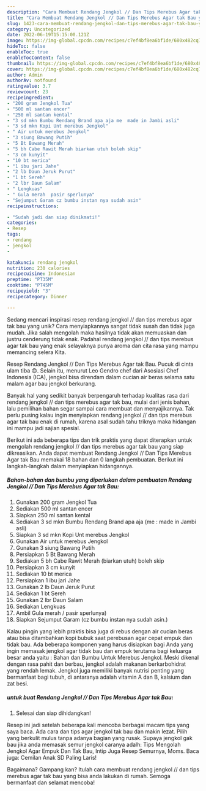 ```yaml
---
description: "Cara Membuat Rendang Jengkol // Dan Tips Merebus Agar tak Bau yang Lezat Sekali"
title: "Cara Membuat Rendang Jengkol // Dan Tips Merebus Agar tak Bau yang Lezat Sekali"
slug: 1423-cara-membuat-rendang-jengkol-dan-tips-merebus-agar-tak-bau-yang-lezat-sekali
category: Uncategorized
date: 2022-06-19T15:15:00.121Z
image: https://img-global.cpcdn.com/recipes/c7ef4bf8ea6bf1de/680x482cq70/rendang-jengkol-dan-tips-merebus-agar-tak-bau-foto-resep-utama.jpg
hideToc: false
enableToc: true
enableTocContent: false
thumbnail: https://img-global.cpcdn.com/recipes/c7ef4bf8ea6bf1de/680x482cq70/rendang-jengkol-dan-tips-merebus-agar-tak-bau-foto-resep-utama.jpg
cover: https://img-global.cpcdn.com/recipes/c7ef4bf8ea6bf1de/680x482cq70/rendang-jengkol-dan-tips-merebus-agar-tak-bau-foto-resep-utama.jpg
author: Admin
authorAv: notfound
ratingvalue: 3.7
reviewcount: 23
recipeingredient:
- "200 gram Jengkol Tua"
- "500 ml santan encer"
- "250 ml santan kental"
- "3 sd mkn Bumbu Rendang Brand apa aja me  made in Jambi asli"
- "3 sd mkn Kopi Unt merebus Jengkol"
- " Air untuk merebus Jengkol"
- "3 siung Bawang Putih"
- "5 Bt Bawang Merah"
- "5 bh Cabe Rawit Merah biarkan utuh boleh skip"
- "3 cm kunyit"
- "10 bt merica"
- "1 ibu jari Jahe"
- "2 lb Daun Jeruk Purut"
- "1 bt Sereh"
- "2 lbr Daun Salam"
- " Lengkuas"
- " Gula merah  pasir sperlunya"
- "Sejumput Garam cz bumbu instan nya sudah asin"
recipeinstructions:

- "Sudah jadi dan siap dinikmati!"
categories:
- Resep
tags:
- rendang
- jengkol
- 

katakunci: rendang jengkol  
nutrition: 230 calories
recipecuisine: Indonesian
preptime: "PT35M"
cooktime: "PT45M"
recipeyield: "3"
recipecategory: Dinner

---
```





Sedang mencari inspirasi resep rendang jengkol // dan tips merebus agar tak bau yang unik? Cara menyiapkannya sangat tidak susah dan tidak juga mudah. Jika salah mengolah maka hasilnya tidak akan memuaskan dan justru cenderung tidak enak. Padahal rendang jengkol // dan tips merebus agar tak bau yang enak selayaknya punya aroma dan cita rasa yang mampu memancing selera Kita.





Resep Rendang Jengkol // Dan Tips Merebus Agar tak Bau. Pucuk di cinta ulam tiba 😍. Selain itu, menurut Leo Gendro chef dari Asosiasi Chef Indonesia (ICA), jengkol bisa direndam dalam cucian air beras selama satu malam agar bau jengkol berkurang.

Banyak hal yang sedikit banyak berpengaruh terhadap kualitas rasa dari rendang jengkol // dan tips merebus agar tak bau, mulai dari jenis bahan, lalu pemilihan bahan segar sampai cara membuat dan menyajikannya. Tak perlu pusing kalau ingin menyiapkan rendang jengkol // dan tips merebus agar tak bau enak di rumah, karena asal sudah tahu triknya maka hidangan ini mampu jadi sajian spesial.






Berikut ini ada beberapa tips dan trik praktis yang dapat diterapkan untuk mengolah rendang jengkol // dan tips merebus agar tak bau yang siap dikreasikan. Anda dapat membuat Rendang Jengkol // Dan Tips Merebus Agar tak Bau memakai 18 bahan dan 0 langkah pembuatan. Berikut ini langkah-langkah dalam menyiapkan hidangannya.

<!--inarticleads1-->

##### Bahan-bahan dan bumbu yang diperlukan dalam pembuatan Rendang Jengkol // Dan Tips Merebus Agar tak Bau:

1. Gunakan 200 gram Jengkol Tua
1. Sediakan 500 ml santan encer
1. Siapkan 250 ml santan kental
1. Sediakan 3 sd mkn Bumbu Rendang Brand apa aja (me : made in Jambi asli)
1. Siapkan 3 sd mkn Kopi Unt merebus Jengkol
1. Gunakan  Air untuk merebus Jengkol
1. Gunakan 3 siung Bawang Putih
1. Persiapkan 5 Bt Bawang Merah
1. Sediakan 5 bh Cabe Rawit Merah (biarkan utuh) boleh skip
1. Persiapkan 3 cm kunyit
1. Sediakan 10 bt merica
1. Persiapkan 1 ibu jari Jahe
1. Gunakan 2 lb Daun Jeruk Purut
1. Sediakan 1 bt Sereh
1. Gunakan 2 lbr Daun Salam
1. Sediakan  Lengkuas
1. Ambil  Gula merah / pasir sperlunya)
1. Siapkan Sejumput Garam (cz bumbu instan nya sudah asin.)


Kalau pingin yang lebih praktis bisa juga di rebus dengan air cucian beras atau bisa ditambahkan kopi bubuk saat perebusan agar cepat empuk dan tidak bau. Ada beberapa komponen yang harus disiapkan bagi Anda yang ingin memasak jengkol agar tidak bau dan empuk terutama bagi keluarga besar anda yaitu : Bahan dan Bumbu Untuk Merebus Jengkol. Meski dikenal dengan rasa pahit dan berbau, jengkol adalah makanan berkarbohidrat yang rendah lemak. Jengkol juga memiliki banyak nutrisi penting yang bermanfaat bagi tubuh, di antaranya adalah vitamin A dan B, kalsium dan zat besi. 

<!--inarticleads2-->

#####  untuk buat Rendang Jengkol // Dan Tips Merebus Agar tak Bau:


1. Selesai dan siap dihidangkan!

Resep ini jadi setelah beberapa kali mencoba berbagai macam tips yang saya baca. Ada cara dan tips agar jengkol tak bau dan makin lezat. Pilih yang berkulit mulus tanpa adanya bagian yang rusak. Supaya jengkol gak bau jika anda memasak semur jengkol caranya adalh: Tips Mengolah Jengkol Agar Empuk Dan Tak Bau, Intip Juga Resep Semurnya, Moms. Baca juga: Cemilan Anak SD Paling Laris! 

Bagaimana? Gampang kan? Itulah cara membuat rendang jengkol // dan tips merebus agar tak bau yang bisa anda lakukan di rumah. Semoga bermanfaat dan selamat mencoba!
